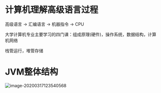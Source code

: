 # 计算机理解高级语言过程

高级语言 -> 汇编语言 -> 机器指令 -> CPU

大学计算机专业主要学习的四门课：组成原理(硬件)，操作系统，数据结构，计算机网络

栈管运行，堆管存储

# JVM整体结构

![image-20200317123540568](C:\Users\hp\AppData\Roaming\Typora\typora-user-images\image-20200317123540568.png)

